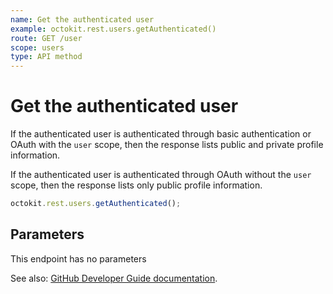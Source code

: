 ```yaml
---
name: Get the authenticated user
example: octokit.rest.users.getAuthenticated()
route: GET /user
scope: users
type: API method
---
```


# Get the authenticated user

If the authenticated user is authenticated through basic authentication or OAuth with the `user` scope, then the response lists public and private profile information.

If the authenticated user is authenticated through OAuth without the `user` scope, then the response lists only public profile information.

```js
octokit.rest.users.getAuthenticated();
```

## Parameters

This endpoint has no parameters

See also: [GitHub Developer Guide documentation](https://docs.github.com/rest/reference/users#get-the-authenticated-user).
